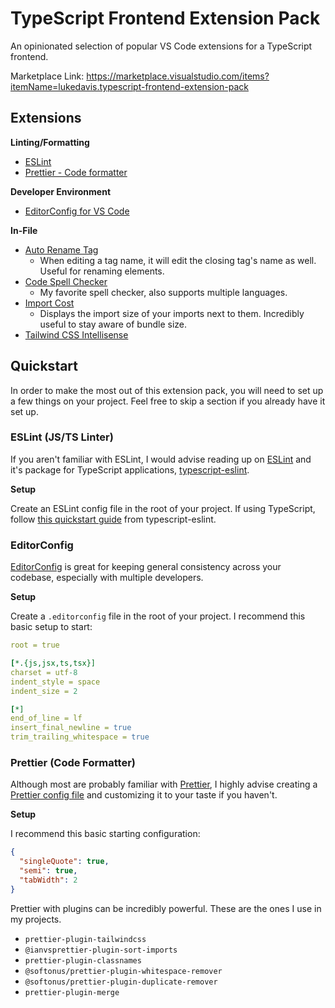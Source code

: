 # TypeScript Frontend Extension Pack

An opinionated selection of popular VS Code extensions for a TypeScript frontend.

Marketplace Link: https://marketplace.visualstudio.com/items?itemName=lukedavis.typescript-frontend-extension-pack

## Extensions

**Linting/Formatting**

- [ESLint](https://marketplace.visualstudio.com/items?itemName=dbaeumer.vscode-eslint)
- [Prettier - Code formatter](https://marketplace.visualstudio.com/items?itemName=esbenp.prettier-vscode)

**Developer Environment**

- [EditorConfig for VS Code](https://marketplace.visualstudio.com/items?itemName=EditorConfig.EditorConfig)

**In-File**

- [Auto Rename Tag](https://marketplace.visualstudio.com/items?itemName=formulahendry.auto-rename-tag)
  - When editing a tag name, it will edit the closing tag's name as well. Useful for renaming elements.
- [Code Spell Checker](https://marketplace.visualstudio.com/items?itemName=streetsidesoftware.code-spell-checker)
  - My favorite spell checker, also supports multiple languages.
- [Import Cost](https://marketplace.visualstudio.com/items?itemName=wix.vscode-import-cost)
  - Displays the import size of your imports next to them. Incredibly useful to stay aware of bundle size.
- [Tailwind CSS Intellisense](https://marketplace.visualstudio.com/items?itemName=bradlc.vscode-tailwindcss)

## Quickstart

In order to make the most out of this extension pack, you will need to set up a few things on your project. Feel free to skip a section if you already have it set up.

### ESLint (JS/TS Linter)

If you aren't familiar with ESLint, I would advise reading up on [ESLint](https://eslint.org/) and it's package for TypeScript applications, [typescript-eslint](https://typescript-eslint.io/).

**Setup**

Create an ESLint config file in the root of your project. If using TypeScript, follow [this quickstart guide](https://typescript-eslint.io/getting-started#quickstart) from typescript-eslint.

### EditorConfig

[EditorConfig](https://editorconfig.org/) is great for keeping general consistency across your codebase, especially with multiple developers.

**Setup**

Create a `.editorconfig` file in the root of your project. I recommend this basic setup to start:

```yml
root = true

[*.{js,jsx,ts,tsx}]
charset = utf-8
indent_style = space
indent_size = 2

[*]
end_of_line = lf
insert_final_newline = true
trim_trailing_whitespace = true
```

### Prettier (Code Formatter)

Although most are probably familiar with [Prettier](https://prettier.io/), I highly advise creating a [Prettier config file](https://prettier.io/docs/en/configuration.html) and customizing it to your taste if you haven't.

**Setup**

I recommend this basic starting configuration:

```json
{
  "singleQuote": true,
  "semi": true,
  "tabWidth": 2
}
```

Prettier with plugins can be incredibly powerful. These are the ones I use in my projects.

- `prettier-plugin-tailwindcss`
- `@ianvsprettier-plugin-sort-imports`
- `prettier-plugin-classnames`
- `@softonus/prettier-plugin-whitespace-remover`
- `@softonus/prettier-plugin-duplicate-remover`
- `prettier-plugin-merge`
